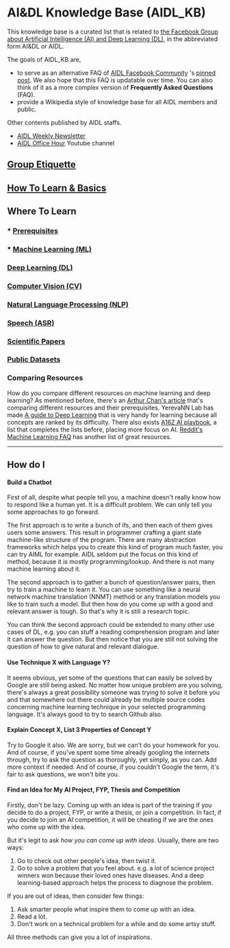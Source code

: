 # AI&DL Knowledge Base (AIDL_KB)

This knowledge base is a curated list that is related to [the Facebook Group about Artificial Intelligence (AI) and Deep Learning (DL)](https://www.facebook.com/groups/DeepNetGroup/), in the abbreviated form AI&DL or AIDL.

The goals of AIDL_KB are,

* to serve as an alternative FAQ of [AIDL Facebook Community](https://www.facebook.com/groups/DeepNetGroup/) 's [pinned post](https://www.facebook.com/groups/DeepNetGroup/permalink/385843868475168/).  We also hope that this FAQ is updatable over time.  You can also think of it as a more complex version of **Frequently Asked Questions** (FAQ).
* provide a Wikipedia style of knowledge base for all AIDL members and public.

Other contents published by AIDL staffs.

* [AIDL Weekly Newsletter](http://aidl.io/)
* [AIDL Office Hour](https://www.youtube.com/channel/UC3YM5TEbSqIpFGH85d6gjKg) Youtube channel

## [Group Etiquette](FB.md)

## [How To Learn & Basics](BAS.md)

## Where To Learn

### * [Prerequisites](KB/PRE.md)

### * [Machine Learning (ML)](KB/ML.md)

### [Deep Learning (DL)](KB/DL.md)

### [Computer Vision (CV)](KB/CV.md)

### [Natural Language Processing (NLP)](KB/NLP.md)

### [Speech (ASR)](KB/ASR.md)

### [Scientific Papers](KB/SCI.md)

### [Public Datasets](KB/DAT.md)

### Comparing Resources
How do you compare different resources on machine learning and deep learning? As mentioned before, there's an [Arthur Chan's article](http://thegrandjanitor.com/2016/08/15/learning-deep-learning-my-top-five-resource/) that's comparing different resources and their prerequisites. YerevaNN Lab has made [A guide to Deep Learning](http://yerevann.com/a-guide-to-deep-learning/) that is very handy for learning because all concepts are ranked by its difficulty. There also exists [A16Z AI playbook](http://aiplaybook.a16z.com/docs/reference/links), a list that completes the lists before, placing more focus on AI. [Reddit's Machine Learning FAQ](https://www.reddit.com/r/MachineLearning/wiki/index) has another list of great resources.

---

## How do I

#### Build a Chatbot

First of all, despite what people tell you, a machine doesn't really know how to respond like a human yet. It is a difficult problem. We can only tell you some approaches to go forward.

The first approach is to write a bunch of ifs, and then each of them gives users some answers. This result in programmer crafting a giant state machine-like structure of the program. There are many abstraction frameworks which helps you to create this kind of program much faster, you can try AIML for example. AIDL seldom put the focus on this kind of method, because it is mostly programming/lookup. And there is not many machine learning about it.

The second approach is to gather a bunch of question/answer pairs, then try to train a machine to learn it. You can use something like a neural network machine translation (NNMT) method or any translation models you like to train such a model. But then how do you come up with a good and relevant answer is tough. So that's why it is still a research topic.

You can think the second approach could be extended to many other use cases of DL, e.g. you can stuff a reading comprehension program and later it can answer the question. But then notice that you are still not solving the question of how to give natural and relevant dialogue.

#### Use Technique X with Language Y?
It seems obvious, yet some of the questions that can easily be solved by Google are still being asked. No matter how unique problem are you solving, there's always a great possibility someone was trying to solve it before you and that somewhere out there could already be multiple source codes concerning machine learning technique in your selected programming language. It's always good to try to search Github also.

#### Explain Concept X, List 3 Properties of Concept Y
Try to Google it also. We are sorry, but we can't do your homework for you. And of course, if you've spent some time already googling the internets through, try to ask the question as thoroughly, yet simply, as you can. Add more context if needed. And of course, if you couldn't Google the term, it's fair to ask questions, we won't bite you.

#### Find an Idea for My AI Project, FYP, Thesis and Competition
Firstly, don't be lazy. Coming up with an idea is part of the training if you decide to do a project, FYP, or write a thesis, or join a competition. In fact, if you decide to join an AI competition, it will be cheating if we are the ones who come up with the idea.

But it's legit to ask *how you can come up with ideas*. Usually, there are two ways:

1. Go to check out other people's idea, then twist it.
2. Go to solve a problem that you feel about. e.g. a lot of science project winners won because their loved ones have diseases. And a deep learning-based approach helps the process to diagnose the problem.

If you are out of ideas, then consider few things:

1. Ask smarter people what inspire them to come up with an idea.
2. Read a lot.
3. Don't work on a technical problem for a while and do some artsy stuff.

All three methods can give you a lot of inspirations.

